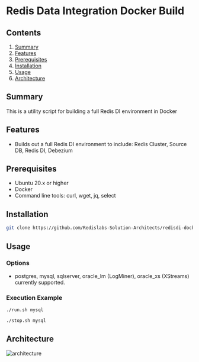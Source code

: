 # Redis Data Integration Docker Build  

## Contents
1.  [Summary](#summary)
2.  [Features](#features)
3.  [Prerequisites](#prerequisites)
4.  [Installation](#installation)
5.  [Usage](#usage)
6.  [Architecture](#architecture)


## Summary <a name="summary"></a>
This is a utility script for building a full Redis DI environment in Docker

## Features <a name="features"></a>
- Builds out a full Redis DI environment to include:  Redis Cluster, Source DB, Redis DI, Debezium

## Prerequisites <a name="prerequisites"></a>
- Ubuntu 20.x or higher
- Docker
- Command line tools: curl, wget, jq, select

## Installation <a name="installation"></a>
```bash
git clone https://github.com/Redislabs-Solution-Architects/redisdi-docker.git && cd redisdi-docker
```

## Usage <a name="usage"></a>
### Options
- <dbtype>  postgres, mysql, sqlserver, oracle_lm (LogMiner), oracle_xs (XStreams) currently supported.

### Execution Example
```bash
./run.sh mysql
```
```bash
./stop.sh mysql
```

## Architecture <a name="architecture"></a>
![architecture](https://docs.google.com/drawings/d/e/2PACX-1vTTMI3fiiboZdx5zhYUEQF22Wrw4O-xGHhnbYa0_8h_PWInpYsy0bBIDS2bDNis3ceYUHBpJ6MWQAXo/pub?w=663&h=380)  
